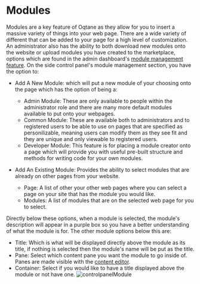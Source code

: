 # Modules

Modules are a key feature of Oqtane as they allow for you to insert a massive variety of things into your web page\. There are a wide variety of different that can be added to your page for a high level of customization\. An administrator also has the ability to both download new modules onto the website or upload modules you have created to the marketplace, options which are found in the admin dashboard's [module management feature](../AdminDashboard/moduleManagement.md)\.
On the side control panel's module management section, you have the option to:
* Add A New Module: which will put a new module of your choosing onto the page which has the option of being a:
    * Admin Module: These are only available to people within the administrator role and there are many more default modules available to put onto your webpages\.
    * Common Module: These are available both to administrators and to registered users to be able to use on pages that are specified as personilizable, meaning users can modify them as they see fit and they are unique and only viewable to registered users\.
    * Developer Module: This feature is for placing a module creator onto a page which will provide you with useful pre-built structure and methods for writing code for your own modules\.

* Add An Existing Module: Provides the ability to select modules that are already on other pages from your website\.
    * Page: A list of other your other web pages where you can select a page on your site that has the module you would like\.
    * Modules: A list of modules that are on the selected web page for you to select\.

Directly below these options, when a module is selected, the module's description will appear in a purple box so you have a better understanding of what the module is for\.
The other module options below this are:
* Title: Which is what will be displayed directly above the module as its title, if nothing is selected then the module's name will be put as the title\.
* Pane: Select which content pane you want the module to go inside of\. Panes are made visible with the [content editor](../SiteAdministrator/contentEditor.md)\.
* Container: Select if you would like to have a title displayed above the module or not have one\.
![controlpanelModule](controlpanelModule.png)